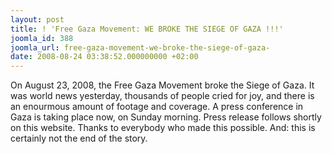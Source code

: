 ```yaml
---
layout: post
title: ! 'Free Gaza Movement: WE BROKE THE SIEGE OF GAZA !!!'
joomla_id: 388
joomla_url: free-gaza-movement-we-broke-the-siege-of-gaza-
date: 2008-08-24 03:38:52.000000000 +02:00
---
```

<p>On August 23, 2008, the Free Gaza Movement broke the Siege of Gaza. It was world news yesterday, thousands of people cried for joy,&nbsp;and there is an enourmous amount of footage and coverage. A press conference in Gaza is taking place now, on Sunday morning. Press release follows shortly on this website. Thanks to everybody who made this possible. And: this is certainly not the end of the story.</p><p><a href=""></a></p>
